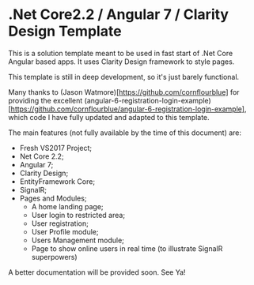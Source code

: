 # .Net Core2.2 / Angular 7 / Clarity Design Template

This is a solution template meant to be used in fast start of .Net Core Angular based apps. 
It uses Clarity Design framework to style pages.

This template is still in deep development, so it's just barely functional.

Many thanks to (Jason Watmore)[https://github.com/cornflourblue] for providing the excellent 
(angular-6-registration-login-example)[https://github.com/cornflourblue/angular-6-registration-login-example], 
which code I have fully updated and adapted to this template.

The main features (not fully available by the time of this document) are:

- Fresh VS2017 Project;
- Net Core 2.2;
- Angular 7;
- Clarity Design;
- EntityFramework Core;
- SignalR;
- Pages and Modules;
  - A home landing page;
  - User login to restricted area;
  - User registration;
  - User Profile module;
  - Users Management module;
  - Page to show online users in real time (to illustrate SignalR superpowers)

A better documentation will be provided soon. See Ya!
